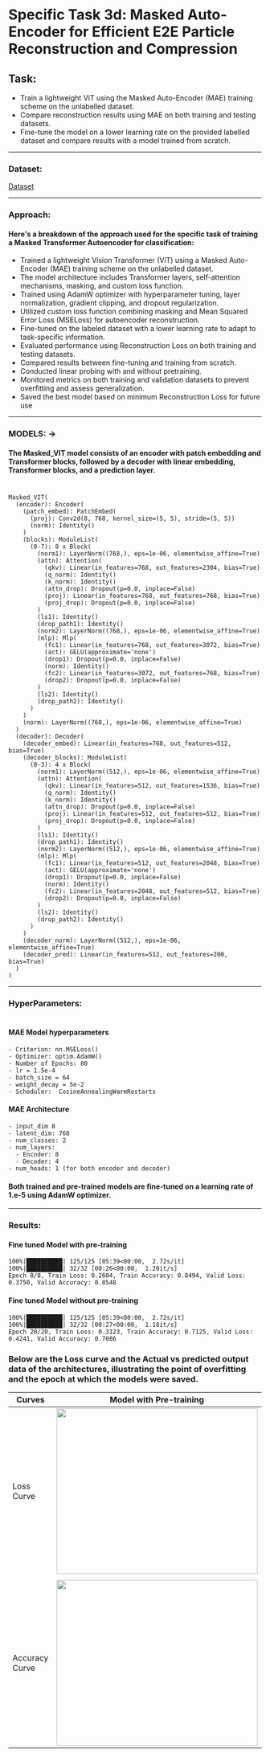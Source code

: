 # Specific Task 3d:   Masked Auto-Encoder for Efficient E2E Particle Reconstruction and Compression

## Task:

- Train a lightweight ViT using the Masked Auto-Encoder (MAE) training scheme on the unlabelled dataset.
- Compare reconstruction results using MAE on both training and testing datasets.
- Fine-tune the model on a lower learning rate on the provided labelled dataset and compare results with a model trained from scratch.


--- 

### Dataset:

  [Dataset](https://cernbox.cern.ch/s/e3pqxcIznqdYyRv)

---
### Approach:


#### Here's a breakdown of the approach used for the specific task of training a Masked Transformer Autoencoder for classification:


- Trained a lightweight Vision Transformer (ViT) using a Masked Auto-Encoder (MAE) training scheme on the unlabelled dataset.
- The model architecture includes Transformer layers, self-attention mechanisms, masking, and custom loss function.
- Trained using AdamW optimizer with hyperparameter tuning, layer normalization, gradient clipping, and dropout regularization.
- Utilized custom loss function combining masking and Mean Squared Error Loss (MSELoss) for autoencoder reconstruction.
- Fine-tuned on the labeled dataset with a lower learning rate to adapt to task-specific information.
- Evaluated performance using Reconstruction Loss on both training and testing datasets.
- Compared results between fine-tuning and training from scratch.
- Conducted linear probing with and without pretraining.
- Monitored metrics on both training and validation datasets to prevent overfitting and assess generalization.
- Saved the best model based on minimum Reconstruction Loss for future use

---

### MODELS: → 
#### The Masked_VIT model consists of an encoder with patch embedding and Transformer blocks, followed by a decoder with linear embedding, Transformer blocks, and a prediction layer.
#
    Masked_VIT(
      (encoder): Encoder(
        (patch_embed): PatchEmbed(
          (proj): Conv2d(8, 768, kernel_size=(5, 5), stride=(5, 5))
          (norm): Identity()
        )
        (blocks): ModuleList(
          (0-7): 8 x Block(
            (norm1): LayerNorm((768,), eps=1e-06, elementwise_affine=True)
            (attn): Attention(
              (qkv): Linear(in_features=768, out_features=2304, bias=True)
              (q_norm): Identity()
              (k_norm): Identity()
              (attn_drop): Dropout(p=0.0, inplace=False)
              (proj): Linear(in_features=768, out_features=768, bias=True)
              (proj_drop): Dropout(p=0.0, inplace=False)
            )
            (ls1): Identity()
            (drop_path1): Identity()
            (norm2): LayerNorm((768,), eps=1e-06, elementwise_affine=True)
            (mlp): Mlp(
              (fc1): Linear(in_features=768, out_features=3072, bias=True)
              (act): GELU(approximate='none')
              (drop1): Dropout(p=0.0, inplace=False)
              (norm): Identity()
              (fc2): Linear(in_features=3072, out_features=768, bias=True)
              (drop2): Dropout(p=0.0, inplace=False)
            )
            (ls2): Identity()
            (drop_path2): Identity()
          )
        )
        (norm): LayerNorm((768,), eps=1e-06, elementwise_affine=True)
      )
      (decoder): Decoder(
        (decoder_embed): Linear(in_features=768, out_features=512, bias=True)
        (decoder_blocks): ModuleList(
          (0-3): 4 x Block(
            (norm1): LayerNorm((512,), eps=1e-06, elementwise_affine=True)
            (attn): Attention(
              (qkv): Linear(in_features=512, out_features=1536, bias=True)
              (q_norm): Identity()
              (k_norm): Identity()
              (attn_drop): Dropout(p=0.0, inplace=False)
              (proj): Linear(in_features=512, out_features=512, bias=True)
              (proj_drop): Dropout(p=0.0, inplace=False)
            )
            (ls1): Identity()
            (drop_path1): Identity()
            (norm2): LayerNorm((512,), eps=1e-06, elementwise_affine=True)
            (mlp): Mlp(
              (fc1): Linear(in_features=512, out_features=2048, bias=True)
              (act): GELU(approximate='none')
              (drop1): Dropout(p=0.0, inplace=False)
              (norm): Identity()
              (fc2): Linear(in_features=2048, out_features=512, bias=True)
              (drop2): Dropout(p=0.0, inplace=False)
            )
            (ls2): Identity()
            (drop_path2): Identity()
          )
        )
        (decoder_norm): LayerNorm((512,), eps=1e-06, elementwise_affine=True)
        (decoder_pred): Linear(in_features=512, out_features=200, bias=True)
      )
    )

---

### HyperParameters:
#
#### MAE Model hyperparameters

    - Criterion: nn.MSELoss()                                    
    - Optimizer: optim.AdamW() 
    - Number of Epochs: 80
    - lr = 1.5e-4
    - batch_size = 64
    - weight_decay = 5e-2
    - Scheduler:  CosineAnnealingWarmRestarts
    
#### MAE Architecture

    - input_dim 8
    - latent_dim: 768
    - num_classes: 2
    - num_layers:
      - Encoder: 8
      - Decoder: 4
    - num_heads: 1 (for both encoder and decoder)

#### Both trained and pre-trained models are fine-tuned on a learning rate of 1.e-5 using AdamW optimizer.

---

### Results:

#### Fine tuned Model with pre-training
    
    100%|██████████| 125/125 [05:39<00:00,  2.72s/it]
    100%|██████████| 32/32 [00:26<00:00,  1.20it/s]
    Epoch 8/8, Train Loss: 0.2604, Train Accuracy: 0.8494, Valid Loss: 0.3750, Valid Accuracy: 0.8548

#### Fine tuned Model without pre-training 

    
    100%|██████████| 125/125 [05:39<00:00,  2.72s/it]
    100%|██████████| 32/32 [00:27<00:00,  1.18it/s]
    Epoch 20/20, Train Loss: 0.3123, Train Accuracy: 0.7125, Valid Loss: 0.4241, Valid Accuracy: 0.7086



### Below are the Loss curve and the Actual vs predicted output data of the architectures, illustrating the point of overfitting and the epoch at which the models were saved.

| Curves           | Model with Pre-training                                                                                                        | Model without Pre-training                                                                                                       |
|------------------|----------------------------------------------------------------------------------------------------------------------|-----------------------------------------------------------------------------------------------------------------|
| Loss Curve       | <img src="https://github.com/AADI-234/ML4SCI-GSoC24/assets/133188867/2034e189-44bf-4e30-b514-1ba0d0d330ad" width="400" height="330"> | <img src="https://github.com/AADI-234/ML4SCI-GSoC24/assets/133188867/bbc8bd68-c36a-4f64-a1c4-52cade11d36f" width="400" height="330"> |
|        |        |
| Accuracy Curve   | <img src="https://github.com/AADI-234/ML4SCI-GSoC24/assets/133188867/67ee151c-4d9e-4552-9a29-3f3c811c0f6e" width="400" height="330"> | <img src="https://github.com/AADI-234/ML4SCI-GSoC24/assets/133188867/cde6586e-5d72-401f-b7ba-abc0f173ab57" width="400" height="330"> |


